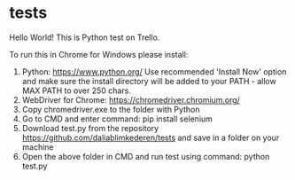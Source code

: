 # tests
Hello World! This is Python test on Trello.

To run this in Chrome for Windows please install:

1. Python: https://www.python.org/ Use recommended 'Install Now' option and make sure the install directory will be added to your PATH - allow MAX PATH to over 250 chars.
2. WebDriver for Chrome: https://chromedriver.chromium.org/
3. Copy chromedriver.exe to the folder with Python
4. Go to CMD and enter command: pip install selenium
5. Download test.py from the repository https://github.com/daliablimkederen/tests and save in a folder on your machine 
6. Open the above folder in CMD and run test using command: python test.py
